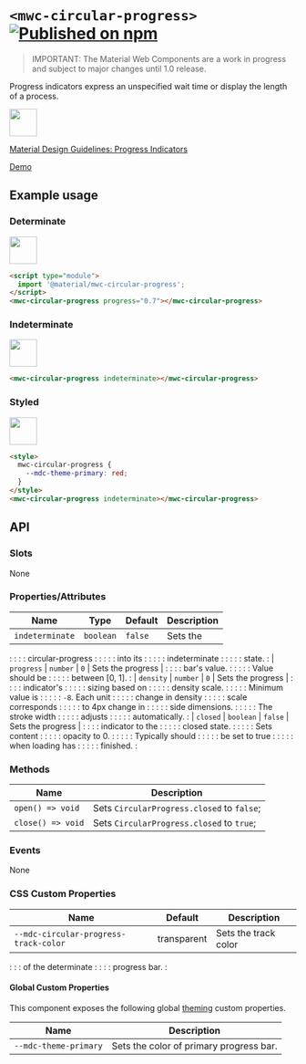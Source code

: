 # `<mwc-circular-progress>` [![Published on npm](https://img.shields.io/npm/v/@material/mwc-circular-progress.svg)](https://www.npmjs.com/package/@material/mwc-circular-progress)
> IMPORTANT: The Material Web Components are a work in progress and subject to
> major changes until 1.0 release.

Progress indicators express an unspecified wait time or display the length of a
process.

<img src="images/showcase.gif" height="48px">

[Material Design Guidelines: Progress Indicators](https://material.io/components/progress-indicators/#circular-progress-indicators)

[Demo](https://material-components.github.io/material-web/demos/circular-progress/)

## Example usage

### Determinate

<img src="images/determinate.png" height="48px">

```html
<script type="module">
  import '@material/mwc-circular-progress';
</script>
<mwc-circular-progress progress="0.7"></mwc-circular-progress>
```

### Indeterminate

<img src="images/indeterminate.gif" height="48px">

```html
<mwc-circular-progress indeterminate></mwc-circular-progress>
```

### Styled

<img src="images/styled.gif" height="48px">

```html
<style>
  mwc-circular-progress {
    --mdc-theme-primary: red;
  }
</style>
<mwc-circular-progress indeterminate></mwc-circular-progress>
```

## API

### Slots

None

### Properties/Attributes

| Name            | Type      | Default | Description       |
| --------------- | --------- | ------- | ----------------- |
| `indeterminate` | `boolean` | `false` | Sets the          |
:                 :           :         : circular-progress :
:                 :           :         : into its          :
:                 :           :         : indeterminate     :
:                 :           :         : state.            :
| `progress`      | `number`  | `0`     | Sets the progress |
:                 :           :         : bar's value.      :
:                 :           :         : Value should be   :
:                 :           :         : between [0, 1].   :
| `density`       | `number`  | `0`     | Sets the progress |
:                 :           :         : indicator's       :
:                 :           :         : sizing based on   :
:                 :           :         : density scale.    :
:                 :           :         : Minimum value is  :
:                 :           :         : `-8`. Each unit   :
:                 :           :         : change in density :
:                 :           :         : scale corresponds :
:                 :           :         : to 4px change in  :
:                 :           :         : side dimensions.  :
:                 :           :         : The stroke width  :
:                 :           :         : adjusts           :
:                 :           :         : automatically.    :
| `closed`        | `boolean` | `false` | Sets the progress |
:                 :           :         : indicator to the  :
:                 :           :         : closed state.     :
:                 :           :         : Sets content      :
:                 :           :         : opacity to 0.     :
:                 :           :         : Typically should  :
:                 :           :         : be set to true    :
:                 :           :         : when loading has  :
:                 :           :         : finished.         :

### Methods

Name              | Description
----------------- | ------------------------------------------
`open() => void`  | Sets `CircularProgress.closed` to `false`;
`close() => void` | Sets `CircularProgress.closed` to `true`;

### Events

None

### CSS Custom Properties

| Name                                  | Default     | Description          |
| ------------------------------------- | ----------- | -------------------- |
| `--mdc-circular-progress-track-color` | transparent | Sets the track color |
:                                       :             : of the determinate   :
:                                       :             : progress bar.        :

#### Global Custom Properties

This component exposes the following global
[theming](https://github.com/material-components/material-components-web-components/blob/master/docs/theming.md)
custom properties.

Name                  | Description
--------------------- | ---------------------------------------
`--mdc-theme-primary` | Sets the color of primary progress bar.
